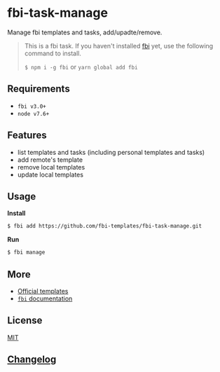 # fbi-task-manage
Manage fbi templates and tasks, add/upadte/remove.

> This is a fbi task. If you haven't installed [fbi](https://github.com/AlloyTeam/fbi) yet, use the following command to install.
>
> `$ npm i -g fbi` or `yarn global add fbi`

## Requirements
- `fbi v3.0+`
- `node v7.6+`

## Features

- list templates and tasks (including personal templates and tasks)
- add remote's template
- remove local templates
- update local templates

## Usage

**Install**

```bash
$ fbi add https://github.com/fbi-templates/fbi-task-manage.git
```

**Run**

```bash
$ fbi manage
```


## More
- [Official templates](https://github.com/fbi-templates)
- [`fbi` documentation](https://neikvon.gitbooks.io/fbi/content/)

## License
[MIT](https://opensource.org/licenses/MIT)

## [Changelog](https://github.com/fbi-templates/fbi-task-manage/blob/master/CHANGELOG.md)
